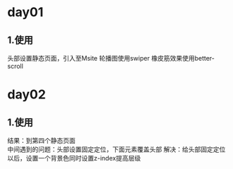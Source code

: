 # day01
## 1.使用
 头部设置静态页面，引入至Msite
 轮播图使用swiper
 橡皮筋效果使用better-scroll
# day02
## 1.使用 
 结果：到第四个静态页面<br/>
 中间遇到的问题：头部设置固定定位，下面元素覆盖头部
 解决：给头部固定定位以后，设置一个背景色同时设置z-index提高层级
 
 
